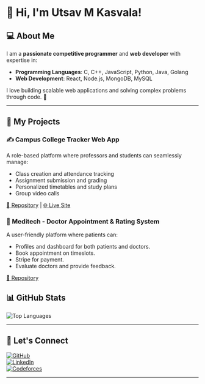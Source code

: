 # 👋 Hi, I'm Utsav M Kasvala!


## 💻 About Me

I am a **passionate competitive programmer** and **web developer** with expertise in:

- **Programming Languages**: C, C++, JavaScript, Python, Java, Golang
- **Web Development**: React, Node.js, MongoDB, MySQL

I love building scalable web applications and solving complex problems through code. 🚀

---

## 🚀 My Projects
### ✍️ Campus College Tracker Web App
A role-based platform where professors and students can seamlessly manage:
- Class creation and attendance tracking
- Assignment submission and grading
- Personalized timetables and study plans
- Group video calls

[💽 Repository](https://github.com/Utsav-Kasvala/CampusXP) | [🌐 Live Site](https://www.campusxp.me/)

### 🏩 Meditech - Doctor Appointment & Rating System
A user-friendly platform where patients can:

- Profiles and dashboard for both patients and doctors.
- Book appointment on timeslots.
- Stripe for payment.
- Evaluate doctors and provide feedback.
  
 [💽 Repository](https://github.com/Utsav-Kasvala/meditech)

## 📊 GitHub Stats

![Top Languages](https://github-readme-stats.vercel.app/api/top-langs/?username=Utsav-Kasvala&layout=compact&theme=radical)

---

## 🤝 Let's Connect

[![GitHub](https://img.shields.io/badge/GitHub-%2312100E.svg?style=for-the-badge&logo=github&logoColor=white)](https://github.com/Utsav-Kasvala)  
[![LinkedIn](https://img.shields.io/badge/LinkedIn-%230077B5.svg?style=for-the-badge&logo=linkedin&logoColor=white)](https://www.linkedin.com/in/utsav-kasvala-239786280/)  
[![Codeforces](https://img.shields.io/badge/Codeforces-%2312100E.svg?style=for-the-badge&logo=codeforces&logoColor=white)](https://codeforces.com/profile/Utsav_Kasvala)  

---


